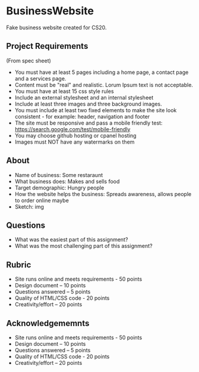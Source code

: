 # BusinessWebsite
Fake business website created for CS20.

## Project Requirements

(From spec sheet)

- You must have at least 5 pages including a home page, a contact page and a services page.
- Content must be "real" and realistic.   Lorum Ipsum text is not acceptable.  
- You must have at least 15 css style rules
- Include an external stylesheet and an internal stylesheet
- Include at least three images and three background images. 
- You must include at least two fixed elements to make the site look consistent - for example: header, navigation and footer 
- The site must be responsive and pass a mobile friendly test: https://search.google.com/test/mobile-friendly 
- You may choose github hosting or cpanel hosting
- Images must NOT have any watermarks on them

## About

- Name of business: Some restaraunt
- What business does: Makes and sells food
- Target demographic: Hungry people
- How the website helps the business: Spreads awareness, allows people to order online maybe
- Sketch: img

## Questions

- What was the easiest part of this assignment?
- What was the most challenging part of this assignment?

## Rubric
- Site runs online and meets requirements - 50 points
- Design document – 10 points
- Questions answered – 5 points
- Quality of HTML/CSS code - 20 points
- Creativity/effort – 20 points

## Acknowledgememnts

- Site runs online and meets requirements - 50 points
- Design document – 10 points
- Questions answered – 5 points 
- Quality of HTML/CSS code - 20 points
- Creativity/effort – 20 points
